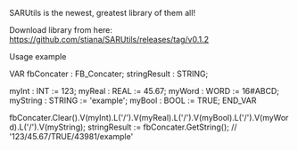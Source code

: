 
SARUtils is the newest, greatest library of them all!

Download library from here:
https://github.com/stiana/SARUtils/releases/tag/v0.1.2


Usage example

VAR
  fbConcater : FB_Concater;
  stringResult : STRING;

  myInt : INT := 123;
  myReal : REAL := 45.67;
  myWord : WORD := 16#ABCD;
  myString : STRING := 'example';
  myBool : BOOL := TRUE;
END_VAR


fbConcater.Clear().V(myInt).L('/').V(myReal).L('/').V(myBool).L('/').V(myWord).L('/').V(myString);
stringResult := fbConcater.GetString(); // '123/45.67/TRUE/43981/example'